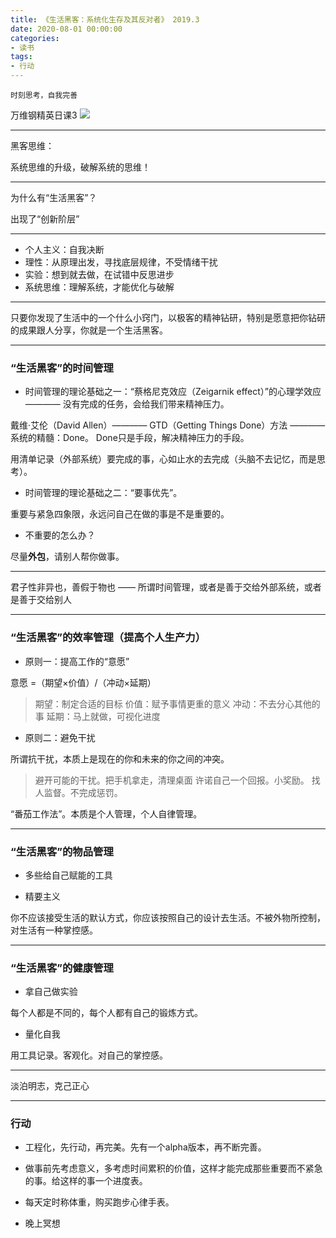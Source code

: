 ```yaml
---
title: 《生活黑客：系统化生存及其反对者》 2019.3
date: 2020-08-01 00:00:00
categories: 
- 读书
tags:
- 行动
---
```

```
时刻思考，自我完善
```

万维钢精英日课3
![](https://arloseimg.oss-cn-hangzhou.aliyuncs.com/20200806081607.png)

---

黑客思维：

系统思维的升级，破解系统的思维！

---

为什么有“生活黑客”？

出现了“创新阶层”

---

- 个人主义：自我决断
- 理性：从原理出发，寻找底层规律，不受情绪干扰
- 实验：想到就去做，在试错中反思进步
- 系统思维：理解系统，才能优化与破解

---

只要你发现了生活中的一个什么小窍门，以极客的精神钻研，特别是愿意把你钻研的成果跟人分享，你就是一个生活黑客。

---

### “生活黑客”的时间管理

- 时间管理的理论基础之一：“蔡格尼克效应（Zeigarnik effect）”的心理学效应 ———— 没有完成的任务，会给我们带来精神压力。

戴维·艾伦（David Allen）———— GTD（Getting Things Done）方法 ———— 系统的精髓：Done。 Done只是手段，解决精神压力的手段。

用清单记录（外部系统）要完成的事，心如止水的去完成（头脑不去记忆，而是思考）。

- 时间管理的理论基础之二：“要事优先”。

重要与紧急四象限，永远问自己在做的事是不是重要的。

- 不重要的怎么办？

尽量**外包**，请别人帮你做事。

---

君子性非异也，善假于物也 —— 所谓时间管理，或者是善于交给外部系统，或者是善于交给别人

---

### “生活黑客”的效率管理（提高个人生产力）

- 原则一：提高工作的“意愿”

意愿 =（期望×价值）/（冲动×延期）

> 期望：制定合适的目标
> 价值：赋予事情更重的意义
> 冲动：不去分心其他的事
> 延期：马上就做，可视化进度

- 原则二：避免干扰

所谓抗干扰，本质上是现在的你和未来的你之间的冲突。

> 避开可能的干扰。把手机拿走，清理桌面
> 许诺自己一个回报。小奖励。
> 找人监督。不完成惩罚。

“番茄工作法”。本质是个人管理，个人自律管理。

---

### “生活黑客”的物品管理

- 多些给自己赋能的工具

- 精要主义

你不应该接受生活的默认方式，你应该按照自己的设计去生活。不被外物所控制，对生活有一种掌控感。

---

### “生活黑客”的健康管理

- 拿自己做实验

每个人都是不同的，每个人都有自己的锻炼方式。

- 量化自我

用工具记录。客观化。对自己的掌控感。

---

淡泊明志，克己正心

---

### 行动

- 工程化，先行动，再完美。先有一个alpha版本，再不断完善。

- 做事前先考虑意义，多考虑时间累积的价值，这样才能完成那些重要而不紧急的事。给这样的事一个进度表。

- 每天定时称体重，购买跑步心律手表。

- 晚上冥想
